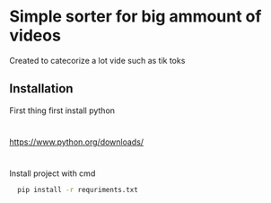 
# Simple sorter for big ammount of videos

Created to catecorize a lot vide such as tik toks


## Installation

First thing first install python 
#

https://www.python.org/downloads/

#
Install project with cmd

```bash
  pip install -r requriments.txt
```
    